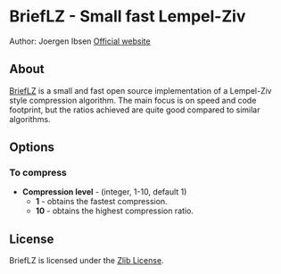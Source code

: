 # BriefLZ - Small fast Lempel-Ziv
Author: Joergen Ibsen
[Official website](http://www.ibsensoftware.com/)

## About
[BriefLZ](https://github.com/jibsen/brieflz) is a small and fast open source implementation of a Lempel-Ziv style compression algorithm. The main focus is on speed and code footprint, but the ratios achieved are quite good compared to similar algorithms.

## Options
### To compress
* **Compression level** - (integer, 1-10, default 1)
  * **1** - obtains the fastest compression.
  * **10** - obtains the highest compression ratio.

## License
BriefLZ is licensed under the [Zlib License](https://github.com/jibsen/brieflz/blob/master/LICENSE).


